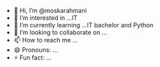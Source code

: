 - 👋 Hi, I’m @moskarahmani
- 👀 I’m interested in ...IT
- 🌱 I’m currently learning ...IT bachelor and Python
- 💞️ I’m looking to collaborate on ...
- 📫 How to reach me ...
- 😄 Pronouns: ...
- ⚡ Fun fact: ...

<!---
moskarahmani/moskarahmani is a ✨ special ✨ repository because its `README.md` (this file) appears on your GitHub profile.
You can click the Preview link to take a look at your changes.
--->
